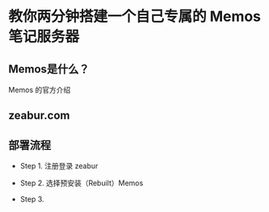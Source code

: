 # 教你两分钟搭建一个自己专属的 Memos 笔记服务器

## Memos是什么？

Memos 的官方介绍

## zeabur.com

## 部署流程

- Step 1. 注册登录 zeabur

- Step 2. 选择预安装（Rebuilt）Memos

- Step 3. 
